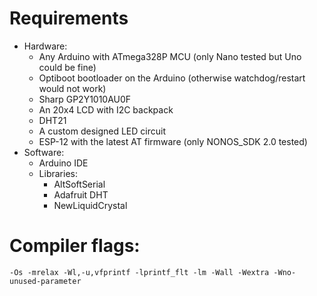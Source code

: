 # Requirements

* Hardware:
    * Any Arduino with ATmega328P MCU (only Nano tested but Uno could be fine)
    * Optiboot bootloader on the Arduino (otherwise watchdog/restart would not work)
    * Sharp GP2Y1010AU0F
    * An 20x4 LCD with I2C backpack
    * DHT21
    * A custom designed LED circuit
    * ESP-12 with the latest AT firmware (only NONOS_SDK 2.0 tested)
* Software:
    * Arduino IDE
    * Libraries:
        * AltSoftSerial
        * Adafruit DHT
        * NewLiquidCrystal

# Compiler flags:
    -Os -mrelax -Wl,-u,vfprintf -lprintf_flt -lm -Wall -Wextra -Wno-unused-parameter